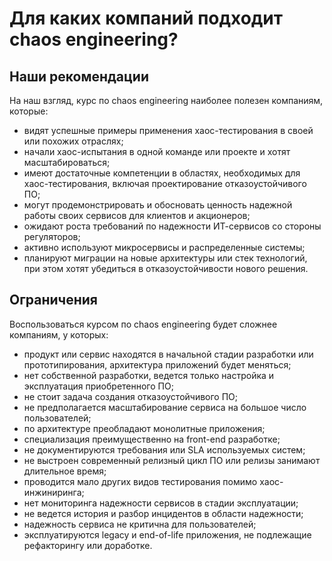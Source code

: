 # Для каких компаний подходит chaos engineering?

## Наши рекомендации

На наш взгляд, курс по chaos engineering наиболее полезен компаниям, которые:

- видят успешные примеры применения хаос-тестирования в своей или похожих отраслях;
- начали хаос-испытания в одной команде или проекте и хотят масштабироваться;
- имеют достаточные компетенции в областях, необходимых для хаос-тестирования, включая проектирование отказоустойчивого ПО;
- могут продемонстрировать и обосновать ценность надежной работы своих сервисов для клиентов и акционеров;
- ожидают роста требований по надежности ИТ-сервисов со стороны регуляторов;
- активно используют микросервисы и распределенные системы;
- планируют миграции на новые архитектуры или стек технологий, при этом хотят убедиться в отказоустойчивости нового решения.

## Ограничения

Воспользоваться курсом по chaos engineering будет сложнее компаниям, у которых:

- продукт или сервис находятся в начальной стадии разработки или прототипирования, архитектура приложений будет меняться;
- нет собственной разработки, ведется только настройка и эксплуатация приобретенного ПО;
- не стоит задача создания отказоустойчивого ПО;
- не предполагается масштабирование сервиса на большое число пользователей;
- по архитектуре преобладают монолитные приложения;
- специализация преимущественно на front-end разработке;
- не документируются требования или SLA используемых систем;
- не выстроен современный релизный цикл ПО или релизы занимают длительное время;
- проводится мало других видов тестирования помимо хаос-инжиниринга;
- нет мониторинга надежности сервисов в стадии эксплуатации;
- не ведется история и разбор инцидентов в области надежности;
- надежность сервиса не критична для пользователей;
- эксплуатируются legacy и end-of-life приложения, не подлежащие рефакторингу или доработке.
